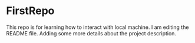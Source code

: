# FirstRepo
This repo is for learning how to interact with local machine.
I am editing the README file. Adding some more details about the project description.
